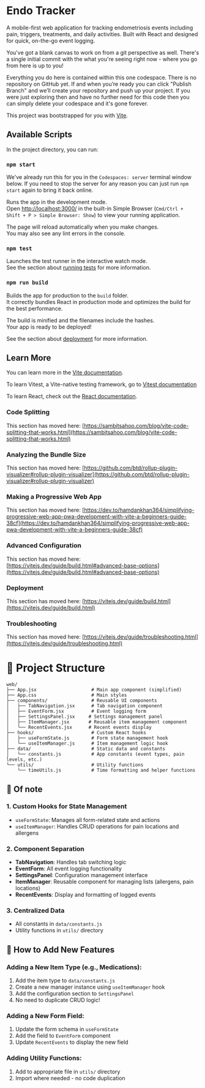 # Endo Tracker

A mobile-first web application for tracking endometriosis events including pain, triggers, treatments, and daily activities. Built with React and designed for quick, on-the-go event logging.

You've got a blank canvas to work on from a git perspective as well. There's a single initial commit with the what you're seeing right now - where you go from here is up to you!

Everything you do here is contained within this one codespace. There is no repository on GitHub yet. If and when you’re ready you can click "Publish Branch" and we’ll create your repository and push up your project. If you were just exploring then and have no further need for this code then you can simply delete your codespace and it's gone forever.

This project was bootstrapped for you with [Vite](https://vitejs.dev/).

## Available Scripts

In the project directory, you can run:

### `npm start`

We've already run this for you in the `Codespaces: server` terminal window below. If you need to stop the server for any reason you can just run `npm start` again to bring it back online.

Runs the app in the development mode.\
Open [http://localhost:3000/](http://localhost:3000/) in the built-in Simple Browser (`Cmd/Ctrl + Shift + P > Simple Browser: Show`) to view your running application.

The page will reload automatically when you make changes.\
You may also see any lint errors in the console.

### `npm test`

Launches the test runner in the interactive watch mode.\
See the section about [running tests](https://facebook.github.io/create-react-app/docs/running-tests) for more information.

### `npm run build`

Builds the app for production to the `build` folder.\
It correctly bundles React in production mode and optimizes the build for the best performance.

The build is minified and the filenames include the hashes.\
Your app is ready to be deployed!

See the section about [deployment](https://facebook.github.io/create-react-app/docs/deployment) for more information.

## Learn More

You can learn more in the [Vite documentation](https://vitejs.dev/guide/).

To learn Vitest, a Vite-native testing framework, go to [Vitest documentation](https://vitest.dev/guide/)

To learn React, check out the [React documentation](https://reactjs.org/).

### Code Splitting

This section has moved here: [https://sambitsahoo.com/blog/vite-code-splitting-that-works.html](https://sambitsahoo.com/blog/vite-code-splitting-that-works.html)

### Analyzing the Bundle Size

This section has moved here: [https://github.com/btd/rollup-plugin-visualizer#rollup-plugin-visualizer](https://github.com/btd/rollup-plugin-visualizer#rollup-plugin-visualizer)

### Making a Progressive Web App

This section has moved here: [https://dev.to/hamdankhan364/simplifying-progressive-web-app-pwa-development-with-vite-a-beginners-guide-38cf](https://dev.to/hamdankhan364/simplifying-progressive-web-app-pwa-development-with-vite-a-beginners-guide-38cf)

### Advanced Configuration

This section has moved here: [https://vitejs.dev/guide/build.html#advanced-base-options](https://vitejs.dev/guide/build.html#advanced-base-options)

### Deployment

This section has moved here: [https://vitejs.dev/guide/build.html](https://vitejs.dev/guide/build.html)

### Troubleshooting

This section has moved here: [https://vitejs.dev/guide/troubleshooting.html](https://vitejs.dev/guide/troubleshooting.html)

# 📁 Project Structure

```
web/
├── App.jsx                    # Main app component (simplified)
├── App.css                    # Main styles
├── components/                # Reusable UI components
│   ├── TabNavigation.jsx      # Tab navigation component
│   ├── EventForm.jsx          # Event logging form
│   ├── SettingsPanel.jsx     # Settings management panel
│   ├── ItemManager.jsx       # Reusable item management component
│   └── RecentEvents.jsx      # Recent events display
├── hooks/                     # Custom React hooks
│   ├── useFormState.js        # Form state management hook
│   └── useItemManager.js      # Item management logic hook
├── data/                      # Static data and constants
│   └── constants.js           # App constants (event types, pain levels, etc.)
└── utils/                     # Utility functions
    └── timeUtils.js           # Time formatting and helper functions
```

## 🔧 Of note

### 1. **Custom Hooks for State Management**
- `useFormState`: Manages all form-related state and actions
- `useItemManager`: Handles CRUD operations for pain locations and allergens

### 2. **Component Separation**
- **TabNavigation**: Handles tab switching logic
- **EventForm**: All event logging functionality
- **SettingsPanel**: Configuration management interface  
- **ItemManager**: Reusable component for managing lists (allergens, pain locations)
- **RecentEvents**: Display and formatting of logged events

### 3. **Centralized Data**
- All constants in `data/constants.js`
- Utility functions in `utils/` directory

## 🚀 How to Add New Features

### Adding a New Item Type (e.g., Medications):
1. Add the item type to `data/constants.js`
2. Create a new manager instance using `useItemManager` hook
3. Add the configuration section to `SettingsPanel`
4. No need to duplicate CRUD logic!

### Adding a New Form Field:
1. Update the form schema in `useFormState`
2. Add the field to `EventForm` component
3. Update `RecentEvents` to display the new field

### Adding Utility Functions:
1. Add to appropriate file in `utils/` directory
2. Import where needed - no code duplication
